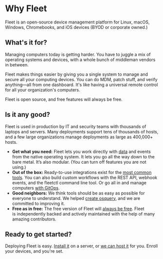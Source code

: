 # Why Fleet

Fleet is an open-source device management platform for Linux, macOS, Windows, Chromebooks, and iOS devices (BYOD or corporate owned.)

## What's it for?

Managing computers today is getting harder. You have to juggle a mix of operating systems and devices, with a whole bunch of middleman vendors in between. 

Fleet makes things easier by giving you a single system to manage and secure all your computing devices. You can do MDM, patch stuff, and verify anything—all from one dashboard. It's like having a universal remote control for all your organization's computers.

Fleet is open source, and free features will always be free.

## Is it any good?

Fleet is used in production by IT and security teams with thousands of laptops and servers. Many deployments support tens of thousands of hosts, and a few large organizations manage deployments as large as 400,000+ hosts.

- **Get what you need:** Fleet lets you work directly with [data](https://fleetdm.com/integrations) and events from the native operating system. It lets you go all the way down to the bare metal. It’s also modular. (You can turn off features you are not using.)
- **Out of the box:** Ready-to-use integrations exist for the [most common tools](https://fleetdm.com/integrations). You can also build custom workflows with the REST API, webhook events, and the fleetctl command line tool. Or go all in and manage computers [with GitOps](https://fleetdm.com/handbook/company#history).
- **Good neighbors:** We think tools should be as easy as possible for everyone to understand. We helped [create osquery](https://fleetdm.com/handbook/company#history), and we are committed to improving it.
- **Free as in free:** The free version of Fleet will [always be free](https://fleetdm.com/pricing). Fleet is independently backed and actively maintained with the help of many amazing contributors.

## Ready to get started?

Deploying Fleet is easy. [Install it](https://fleetdm.com/docs/deploy/deploy-fleet) on a server, or [we can host it](https://fleetdm.com/register) for you. Enroll your devices, and you're set.

<meta name="pageOrderInSection" value="100">
